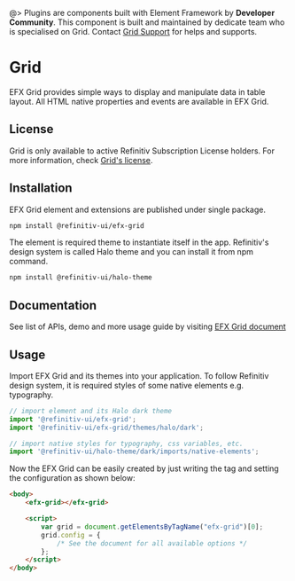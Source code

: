 <!--
type: page
title: Grid
location: ./elements/grid
layout: default
-->

@> Plugins are components built with Element Framework by **Developer Community**. This component is built and maintained by dedicate team who is specialised on Grid. Contact [Grid Support](mailto:grid-support@lseg.com) for helps and supports.

# Grid

EFX Grid provides simple ways to display and manipulate data in table layout. All HTML native properties and events are available in EFX Grid.

## License

Grid is only available to active Refinitiv Subscription License holders. For more information, check [Grid's license](https://refinitiv.github.io/efx-grid/book/en/license.html).

## Installation

EFX Grid element and extensions are published under single package.

```bash
npm install @refinitiv-ui/efx-grid
```

The element is required theme to instantiate itself in the app. Refinitiv's design system is called Halo theme and you can install it from npm command.

```bash
npm install @refinitiv-ui/halo-theme
```

## Documentation

See list of APIs, demo and more usage guide by visiting [EFX Grid document](https://refinitiv.github.io/efx-grid)

## Usage

Import EFX Grid and its themes into your application. To follow Refinitiv design system, it is required styles of some native elements e.g. typography.

```javascript
// import element and its Halo dark theme
import '@refinitiv-ui/efx-grid';
import '@refinitiv-ui/efx-grid/themes/halo/dark';

// import native styles for typography, css variables, etc.
import '@refinitiv-ui/halo-theme/dark/imports/native-elements';
```

Now the EFX Grid can be easily created by just writing the tag and setting the configuration as shown below:

```html
<body>
    <efx-grid></efx-grid>

    <script>
        var grid = document.getElementsByTagName("efx-grid")[0];
        grid.config = {
            /* See the document for all available options */
        };
    </script>
</body>
```

